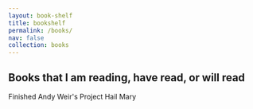 ```yaml
---
layout: book-shelf
title: bookshelf
permalink: /books/
nav: false
collection: books
---
```




## Books that I am reading, have read, or will read

Finished Andy Weir's Project Hail Mary